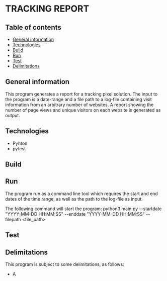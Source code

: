 # TRACKING REPORT

## Table of contents
* [General information](#generalinfo)
* [Technologies](#tech)
* [Build](#build)
* [Run](#run)
* [Test](#test)
* [Delimitations](#delim)

## General information
This program generates a report for a tracking pixel solution. The input to the program is a date-range and a file path to a log-file containing visit information from an arbitrary number of websites. A report showing the number of page views and unique visitors on each website is generated as output. 

## Technologies
* Pyhton
* pytest

## Build

## Run
The program run as a command line tool which requires the start and end dates of the time range, as well as the path to the log-file as input.

The following command will start the program: python3 main.py --startdate "YYYY-MM-DD HH:MM:SS" --enddate "YYYY-MM-DD HH:MM:SS" --filepath <file_path>

## Test

## Delimitations
This program is subject to some delimitations, as follows: 

* A